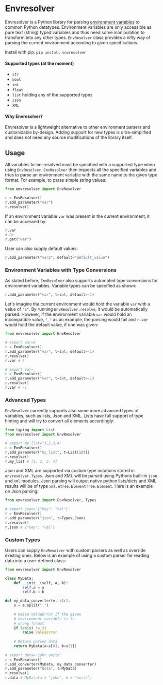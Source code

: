 # Envresolver
Envresolver is a Python library for parsing [environment variables](https://en.wikipedia.org/wiki/Environment_variable) 
to common Python datatypes. Environment variables are only accessible as pure text (string) typed variables and thus need
some manipulation to transform into any other types. `EnvResolver` class provides a nifty way of parsing the current 
environment according to given specifications.

Install with pip:
`pip install envresolver`

#### Supported types (at the moment)
- `str`
- `bool`
- `int`
- `float`
- `list` holding any of the supported types
- `Json`
- `XML`

#### Why Envresolver?
Envresolver is a lightweight alternative to other environment parsers and customizable by-design. 
Adding support for new types is ultra-simplified and does not need any source modifications of the library itself.


## Usage

All variables to-be-resolved must be specified with a supported type when using `EnvResolver`. `EnvResolver` then inspects
all the specified variables and tries to parse an environment variable with the same name to the given type format. For example,
to parse simple string values:

```python
from envresolver import EnvResolver

r = EnvResolver()
r.add_parameter("var")
r.resolve()
```

If an environment variable `var` was present in the current environment, it can be accessed by:

```python
r.var
# Or
r.get("var")
```

User can also supply default values:

```python
r.add_parameter("var2", default="default_value")
```

### Environment Variables with Type Conversions

As stated before, `EnvResolver` also supports automated type conversions for environment variables. Variable types can
be specified as shown:

```python
r.add_parameter("var", t=int, default=-1)
```

Let's imagine the current environment would hold the variable `var` with a value of `"5"`. By running `EnvResolver.resolve`, 
it would be automatically parsed. However, if the environment variable `var` would hold an incompatible value, `"_"` as an example,
the parsing would fail and `r.var` would hold the default value, if one was given:

```python
from envresolver import EnvResolver

# export var=5
r = EnvResolver()
r.add_parameter("var", t=int, default=-1)
r.resolve()
r.var # 5

# export var=_
r = EnvResolver()
r.add_parameter("var", t=int, default=-1)
r.resolve()
r.var # -1
```

### Advanced Types

`EnvResolver` currently supports also some more advanced types of variables, such as lists, Json and XML. Lists have full support
of type hinting and will try to convert all elements accordingly:

```python
from typing import List
from envresolver import EnvResolver

# export my_list="1,2,3,4"
r = EnvResolver()
r.add_parameter("my_list", t=List[int])
r.resolve()
r.my_list # [1, 2, 3, 4]
```

Json and XML are supported via custom type notations stored in `envresolver.Types`. Json and XML will be parsed using Pythons built-in
`json` and `xml` modules. Json parsing will output native python lists/dicts and XML results will be of type `xml.etree.ElementTree.Element`.
Here is an example on Json parsing:

```python
from envresolver import EnvResolver, Types

# export json='{"key": "val"}'
r = EnvResolver()
r.add_parameter("json", t=Types.Json)
r.resolve()
r.json # {"key": "val"}
```

### Custom Types

Users can supply `EnvResolver` with custom parsers as well as override existing ones. Below is an example of using a custom parser
for reading data into a user-defined class:

```python
from envresolver import EnvResolver

class MyData:
    def __init__(self, a, b):
        self.a = a
        self.b = b

def my_data_converter(e: str):
    s = e.split(".")
    
    # Raise ValueError if the given 
    # environment variable is in 
    # wrong format
    if len(s) != 2:
        raise ValueError
    
    # Return parsed data
    return MyData(a=s[0], b=s[1])
        
# export data="john.smith"
r = EnvResolver()
r.add_converter(MyData, my_data_converter)
r.add_parameter("data", t=MyData)
r.resolve()
r.data # MyData(a = "john", b = "smith")
```
